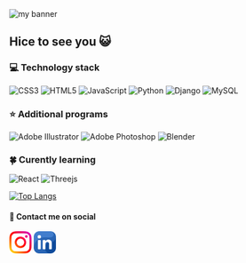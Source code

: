 <img src="https://github.com/une-fee/une-fee/blob/main/git%20banner.png" alt="my banner">

## Hice to see you 😺

### 💻 Technology stack
![CSS3](https://img.shields.io/badge/css3-%231572B6.svg?style=for-the-badge&logo=css3&logoColor=white) ![HTML5](https://img.shields.io/badge/html5-%23E34F26.svg?style=for-the-badge&logo=html5&logoColor=white) ![JavaScript](https://img.shields.io/badge/javascript-%23323330.svg?style=for-the-badge&logo=javascript&logoColor=%23F7DF1E) ![Python](https://img.shields.io/badge/python-3670A0?style=for-the-badge&logo=python&logoColor=ffdd54) ![Django](https://img.shields.io/badge/django-%23092E20.svg?style=for-the-badge&logo=django&logoColor=white) ![MySQL](https://img.shields.io/badge/mysql-%2300f.svg?style=for-the-badge&logo=mysql&logoColor=white)

### ⭐ Additional programs 
![Adobe Illustrator](https://img.shields.io/badge/adobe%20illustrator-%23FF9A00.svg?style=for-the-badge&logo=adobe%20illustrator&logoColor=white) ![Adobe Photoshop](https://img.shields.io/badge/adobe%20photoshop-%2331A8FF.svg?style=for-the-badge&logo=adobe%20photoshop&logoColor=white) ![Blender](https://img.shields.io/badge/blender-%23F5792A.svg?style=for-the-badge&logo=blender&logoColor=white)

### 🍀 Curently learning
![React](https://img.shields.io/badge/react-%2320232a.svg?style=for-the-badge&logo=react&logoColor=%2361DAFB) ![Threejs](https://img.shields.io/badge/threejs-black?style=for-the-badge&logo=three.js&logoColor=white)

[![Top Langs](https://github-readme-stats.vercel.app/api/top-langs/?username=kat-mih&layout=compact)](https://github.com/anuraghazra/github-readme-stats)

#### 🌻 Contact me on social

<a href="https://www.instagram.com/kate.mihailevska/"><img src="https://github.com/kat-mih/kat-mih/blob/main/instagram.png" width="40px"></a>  <a href="https://www.linkedin.com/in/katerina-mihailevska/"><img src="https://github.com/kat-mih/kat-mih/blob/main/linkedin.png" width="40px"></a>
